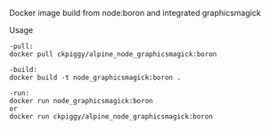 Docker image build from node:boron and integrated
graphicsmagick

Usage

    -pull:
    docker pull ckpiggy/alpine_node_graphicsmagick:boron

    -build:
    docker build -t node_graphicsmagick:boron .

    -run:
    docker run node_graphicsmagick:boron
    or
    docker run ckpiggy/alpine_node_graphicsmagick:boron
